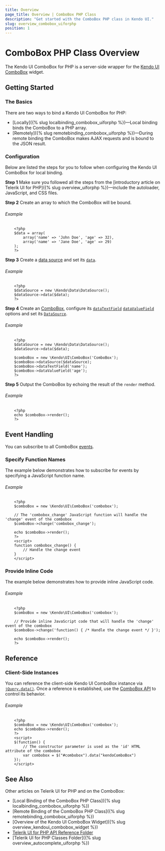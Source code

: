 ```yaml
---
title: Overview
page_title: Overview | ComboBox PHP Class
description: "Get started with the ComboBox PHP class in Kendo UI."
slug: overview_combobox_uiforphp
position: 1
---
```


# ComboBox PHP Class Overview

The Kendo UI ComboBox for PHP is a server-side wrapper for the [Kendo UI ComboBox](/api/javascript/ui/combobox) widget.

## Getting Started

### The Basics

There are two ways to bind a Kendo UI ComboBox for PHP:

* [Locally]({% slug localbinding_combobox_uiforphp %})&mdash;Local binding binds the ComboBox to a PHP array.
* [Remotely]({% slug remotebinding_combobox_uiforphp %})&mdash;During remote binding the ComboBox makes AJAX requests and is bound to the JSON result.

### Configuration

Below are listed the steps for you to follow when configuring the Kendo UI ComboBox for local binding.

**Step 1** Make sure you followed all the steps from the [introductory article on Telerik UI for PHP]({% slug overview_uiforphp %})&mdash;include the autoloader, JavaScript, and CSS files.

**Step 2** Create an array to which the ComboBox will be bound.

###### Example

        <?php
        $data = array(
            array('name' => 'John Doe', 'age' => 32),
            array('name' => 'Jane Doe', 'age' => 29)
        );
        ?>
**Step 3** Create a [data source](/api/php/Kendo/Data/DataSource) and set its [`data`](/api/php/Kendo/Data/DataSource#data).

###### Example

        <?php
        $dataSource = new \Kendo\Data\DataSource();
        $dataSource->data($data);
        ?>

**Step 4** Create an [ComboBox](/api/php/Kendo/UI/ComboBox), configure its [`dataTextField`](/api/php/Kendo/UI/ComboBox#datatextfield) [`dataValueField`](/api/php/Kendo/UI/ComboBox#datavaluefield) options and set its [`DataSource`](/api/php/Kendo/UI/AutoComplete#datasource).

###### Example

        <?php
        $dataSource = new \Kendo\Data\DataSource();
        $dataSource->data($data);

        $comboBox = new \Kendo\UI\ComboBox('ComboBox');
        $comboBox->dataSource($dataSource);
        $comboBox->dataTextField('name');
        $comboBox->dataValueField('age');
        ?>

**Step 5** Output the ComboBox by echoing the result of the `render` method.

###### Example

        <?php
        echo $comboBox->render();
        ?>

## Event Handling

You can subscribe to all ComboBox [events](/api/web/combobox#events).

### Specify Function Names

The example below demonstrates how to subscribe for events by specifying a JavaScript function name.

###### Example

        <?php
        $comboBox = new \Kendo\UI\ComboBox('combobox');

        // The 'combobox_change' JavaScript function will handle the 'change' event of the combobox
        $comboBox->change('combobox_change');

        echo $comboBox->render();
        ?>
        <script>
        function combobox_change() {
            // Handle the change event
        }
        </script>

### Provide Inline Code

The example below demonstrates how to provide inline JavaScript code.

###### Example

        <?php
        $comboBox = new \Kendo\UI\ComboBox('combobox');

        // Provide inline JavaScript code that will handle the 'change' event of the combobox
        $comboBox->change('function() { /* Handle the change event */ }');

        echo $comboBox->render();
        ?>

<!--*-->
## Reference

### Client-Side Instances

You can reference the client-side Kendo UI ComboBox instance via [`jQuery.data()`](http://api.jquery.com/jQuery.data/). Once a reference is established, use the [ComboBox API](/api/javascript/ui/combobox#methods) to control its behavior.

###### Example

        <?php
        $comboBox = new \Kendo\UI\ComboBox('combobox');
        echo $comboBox->render();
        ?>
        <script>
        $(function() {
            // The constructor parameter is used as the 'id' HTML attribute of the combobox
            var combobox = $("#combobox").data("kendoComboBox")
        });
        </script>

## See Also

Other articles on Telerik UI for PHP and on the ComboBox:

* [Local Binding of the ComboBox PHP Class]({% slug localbinding_combobox_uiforphp %})
* [Remote Binding of the ComboBox PHP Class]({% slug remotebinding_combobox_uiforphp %})
* [Overview of the Kendo UI ComboBox Widget]({% slug overview_kendoui_combobox_widget %})
* [Telerik UI for PHP API Reference Folder](/api/php/Kendo/UI/AutoComplete)
* [Telerik UI for PHP Classes Folder]({% slug overview_autocomplete_uiforphp %})
